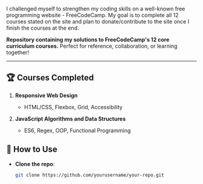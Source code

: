 <span>I challenged myself to strengthen my coding skills on a well-known free programming website - FreeCodeCamp. </span></b>
<span>My goal is to complete all 12 courses stated on the site and plan to donate/contribute to the site once I finish the courses at the end. </span>

**Repository containing my solutions to FreeCodeCamp's 12 core curriculum courses.** Perfect for reference, collaboration, or learning together!

---

## 🏆 Courses Completed
1. **Responsive Web Design**  
   - HTML/CSS, Flexbox, Grid, Accessibility  

2. **JavaScript Algorithms and Data Structures**  
   - ES6, Regex, OOP, Functional Programming
     
## 🚀 How to Use
- **Clone the repo**:
  ```bash
  git clone https://github.com/yourusername/your-repo.git
